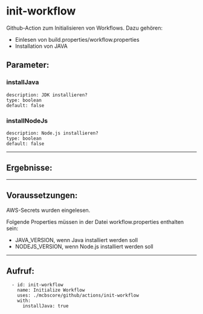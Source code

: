 # init-workflow

Github-Action zum Initialisieren von Workflows. Dazu gehören:
- Einlesen von build.properties/workflow.properties
- Installation von JAVA

## Parameter:
### installJava
    description: JDK installieren?
    type: boolean
    default: false
### installNodeJs
    description: Node.js installieren?
    type: boolean
    default: false

---

## Ergebnisse:

---

## Voraussetzungen:

AWS-Secrets wurden eingelesen.

Folgende Properties müssen in der Datei workflow.properties enthalten sein:
- JAVA_VERSION, wenn Java installiert werden soll
- NODEJS_VERSION, wenn Node.js installiert werden soll

---

## Aufruf:

      - id: init-workflow
        name: Initialize Workflow
        uses: ./mcbscore/github/actions/init-workflow
        with:
          installJava: true